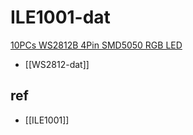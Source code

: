 
# ILE1001-dat

[10PCs WS2812B 4Pin SMD5050 RGB LED](https://www.electrodragon.com/product/10pcs-ws2812b-4pin-smd5050-rgb-led/)

- [[WS2812-dat]]


## ref 

- [[ILE1001]]